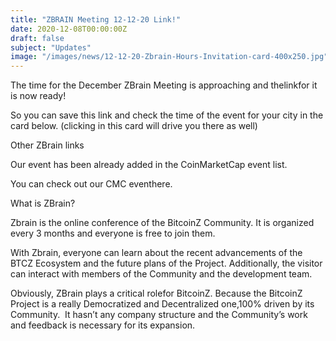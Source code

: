 ```yaml
---
title: "ZBRAIN Meeting 12-12-20 Link!"
date: 2020-12-08T00:00:00Z
draft: false
subject: "Updates"
image: "/images/news/12-12-20-Zbrain-Hours-Invitation-card-400x250.jpg"
---
```


The time for the December ZBrain Meeting is approaching and thelinkfor it is now ready!

So you can save this link and check the time of the event for your city in the card below. (clicking in this card will drive you there as well)

Other ZBrain links

Our event has been already added in the CoinMarketCap event list.

You can check out our CMC eventhere.

What is ZBrain?

Zbrain is the online conference of the BitcoinZ Community. It is organized every 3 months and everyone is free to join them.

With Zbrain, everyone can learn about the recent advancements of the BTCZ Ecosystem and the future plans of the Project. Additionally, the visitor can interact with members of the Community and the development team.

Obviously, ZBrain plays a critical rolefor BitcoinZ. Because the BitcoinZ Project is a really Democratized and Decentralized one,100% driven by its Community.  It hasn’t any company structure and the Community’s work and feedback is necessary for its expansion.
